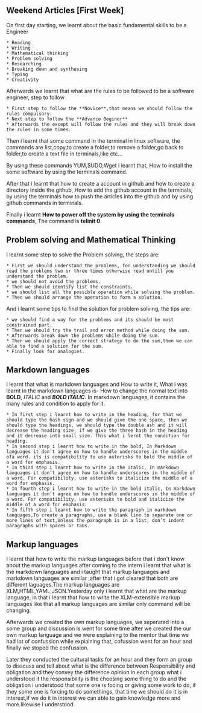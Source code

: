 ## Weekend Articles [First Week] 

On first day starting, we learnt about the basic fundamental skills to be a Engineer

	* Reading
	* Writing
	* Mathematical thinking
	* Problem solving
	* Researching
	* Breaking down and synthesing
	* Typing
	* Creativity

Afterwards we learnt that what are the rules to be followed to be a software engineer, step to follow
	
	* First step to follow the **Novice**,that means we should follow the rules compulsory.
	* Next step to follow the **Advance Beginer**
	* Afterwards the except will follow the rules and they will break down the rules in some times.

Then i learnt that some command in the terminal in linux software, the commands are list,copy,to create a folder,to remove a folder,go back to folder,to create a text file in terminals,like etc...

By using these commands YUM,SUDO,Wget i learnt that, How to install the some software by using the terminals command.

After that i learnt that how to create a account in github and how to create a directory inside the github, How to add the github account in the terminals, by using the terminals how to push the articles into the github and by using github commands in terminals.
 
Finally i learnt **How to power off the system by using the terminals commands**, The command is **telinit 0**.

## Problem solving and Mathematical Thinking
  
I learnt some step to solve the Problem solving, the steps are:

	* First we should understand the problems, for understanding we should read the problems two or three times otherwise read untill you understand the problem.
	* we should not avoid the problems.
	* Then we should identify list the constraints.
	* we should list all the possible operation while solving the problem.
	* Then we should arrange the operation to form a solution.

And i learnt some tips to find the solution for problem solving, the tips are:

	* we should find a way for the problems and its should be most constrained part.
	* Then we should try the trail and error method while doing the sum.
	* Afterwards break down the problems while doing the sum.
	* Then we should apply the correct strategy to do the sum,then we can able to find a solution for the sum.
	* Finally look for analogies.

## Markdown languages

I learnt that what is markdown languages and How to write it, What i was learnt in the markdown languages is- How to change the normal text into **BOLD**, *ITALIC* and ***BOLD ITALIC***.
In markdown languages, it contains the many rules and condition to apply for it.

	* In first step i learnt how to write in the heading, for that we should type the hash sign and we should give the one space, then we should type the headings, we should type the double ash and it will decrease the heading size, if we give the three hash in the heading and it decrease into small size. This what i lernt the condition for heading.
	* In second step i learnt how to write in the bold, In Markdown languages it don’t agree on how to handle underscores in the middle ofa word. its is compatibility to use asterisks to bold the middle of a word for emphasis.
	* In third step i learnt how to write in the italic, In markdown languages it don’t agree on how to handle underscores in the middle of a word. For compatibility, use asterisks to italicize the middle of a word for emphasis.
	* In fourth step i learnt how to write in the bold italic, In markdown languages it don’t agree on how to handle underscores in the middle of a word. For compatibility, use asterisks to bold and italicize the middle of a word for emphasis.
	* In fifth step i learnt how to write the paragraph in markdown languages,To create a paragraphs, use a blank line to separate one or more lines of text,Unless the paragraph is in a list, don’t indent paragraphs with spaces or tabs.

## Markup languages

I learnt that how to write the markup languages before that i don't know about the markup languages after coming to the intern i learnt that what is the markdown languages and i taught that markup languages and markdown languages are similar ,after that i got cleared that both are different laguages.The markup languages are XLM,HTML,YAML,JSON.Yesterday only i learnt that what are the markup language, in that i learnt that how to write the XLM-extensible markup languages like that all markup languages are similar only command will be changing. 

Afterwards we created the own markup languages, we seperated into a some group and discussion is went for some time after we created the our own markup language and we were explaining to the mentor that time we had lot of confussion while explaining that, cofussion went for an hour and finally we stoped the confussion.

Later they conducted the cultural tasks for an hour and they form an group to disscuss and tell about what is the difference between Responsibility and obligation and they convey the difference opinion in each group what i understood it the responsibility is the choosing some thing to do and the obligation i understood that some one is focing or giving some work to do, if they some one is forcing to do somethings, that time we should do it is in interest,if we do it in interest we can able to gain knowledge more and more.likewise I understood.
